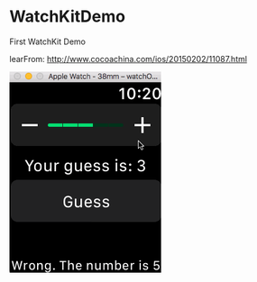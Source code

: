 # WatchKitDemo
First WatchKit Demo

learFrom: http://www.cocoachina.com/ios/20150202/11087.html

![WatchKitDemo](https://github.com/vincent-cihan/WatchKitDemo/blob/master/WatchKitDemo.gif)
